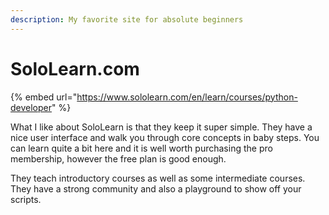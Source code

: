 ```yaml
---
description: My favorite site for absolute beginners
---
```


# SoloLearn.com

{% embed url="https://www.sololearn.com/en/learn/courses/python-developer" %}

What I like about SoloLearn is that they keep it super simple.  They have a nice user interface and walk you through core concepts in baby steps.  You can learn quite a bit here and it is well worth purchasing the pro membership, however the free plan is good enough.

They teach introductory courses as well as some intermediate courses.  They have a strong community and also a playground to show off your scripts.
